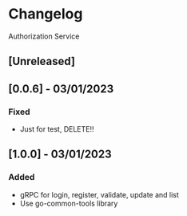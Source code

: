 # Changelog
Authorization Service

## [Unreleased]


## [0.0.6] - 03/01/2023
### Fixed
- Just for test, DELETE!!

## [1.0.0] - 03/01/2023
### Added
- gRPC for login, register, validate, update and list
- Use go-common-tools library